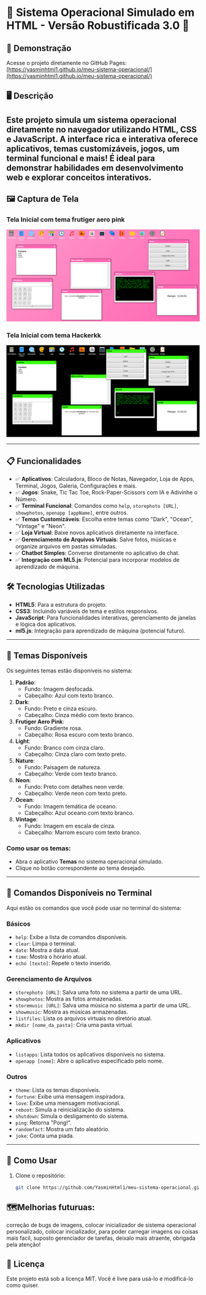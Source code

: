 # 🌟 Sistema Operacional Simulado em HTML - Versão Robustificada 3.0 🌟
## 🚀 Demonstração
Acesse o projeto diretamente no GitHub Pages:  
[https://yasminhtml1.github.io/meu-sistema-operacional/](https://yasminhtml1.github.io/meu-sistema-operacional/)

## 🖥️ Descrição
Este projeto simula um sistema operacional diretamente no navegador utilizando **HTML**, **CSS** e **JavaScript**. A interface rica e interativa oferece aplicativos, temas customizáveis, jogos, um terminal funcional e mais! É ideal para demonstrar habilidades em desenvolvimento web e explorar conceitos interativos.
---
## 🖼️ Captura de Tela
### Tela Inicial com tema frutiger aero pink
![Tela Inicial do Sistema Operacional](Site.png)
### Tela Inicial com tema Hackerkk
![Tela Inicial do Sistema Operacional](Site2.png)

---

## 📋 Funcionalidades
- ✅ **Aplicativos**: Calculadora, Bloco de Notas, Navegador, Loja de Apps, Terminal, Jogos, Galeria, Configurações e mais.
- ✅ **Jogos**: Snake, Tic Tac Toe, Rock-Paper-Scissors com IA e Adivinhe o Número.
- ✅ **Terminal Funcional**: Comandos como `help`, `storephoto [URL]`, `showphotos`, `openapp [appName]`, entre outros.
- ✅ **Temas Customizáveis**: Escolha entre temas como "Dark", "Ocean", "Vintage" e "Neon".
- ✅ **Loja Virtual**: Baixe novos aplicativos diretamente na interface.
- ✅ **Gerenciamento de Arquivos Virtuais**: Salve fotos, músicas e organize arquivos em pastas simuladas.
- ✅ **Chatbot Simples**: Converse diretamente no aplicativo de chat.
- ✅ **Integração com ML5.js**: Potencial para incorporar modelos de aprendizado de máquina.

## 🛠️ Tecnologias Utilizadas
- **HTML5**: Para a estrutura do projeto.
- **CSS3**: Incluindo variáveis de tema e estilos responsivos.
- **JavaScript**: Para funcionalidades interativas, gerenciamento de janelas e lógica dos aplicativos.
- **ml5.js**: Integração para aprendizado de máquina (potencial futuro).

---

## 🌈 Temas Disponíveis
Os seguintes temas estão disponíveis no sistema:
1. **Padrão**:
   - Fundo: Imagem desfocada.
   - Cabeçalho: Azul com texto branco.
2. **Dark**:
   - Fundo: Preto e cinza escuro.
   - Cabeçalho: Cinza médio com texto branco.
3. **Frutiger Aero Pink**:
   - Fundo: Gradiente rosa.
   - Cabeçalho: Rosa escuro com texto branco.
4. **Light**:
   - Fundo: Branco com cinza claro.
   - Cabeçalho: Cinza claro com texto preto.
5. **Nature**:
   - Fundo: Paisagem de natureza.
   - Cabeçalho: Verde com texto branco.
6. **Neon**:
   - Fundo: Preto com detalhes neon verde.
   - Cabeçalho: Verde neon com texto preto.
7. **Ocean**:
   - Fundo: Imagem temática de oceano.
   - Cabeçalho: Azul oceano com texto branco.
8. **Vintage**:
   - Fundo: Imagem em escala de cinza.
   - Cabeçalho: Marrom escuro com texto branco.
### **Como usar os temas:**
- Abra o aplicativo **Temas** no sistema operacional simulado.
- Clique no botão correspondente ao tema desejado.

---

## 📜 Comandos Disponíveis no Terminal
Aqui estão os comandos que você pode usar no terminal do sistema:
### **Básicos**
- `help`: Exibe a lista de comandos disponíveis.
- `clear`: Limpa o terminal.
- `date`: Mostra a data atual.
- `time`: Mostra o horário atual.
- `echo [texto]`: Repete o texto inserido.
### **Gerenciamento de Arquivos**
- `storephoto [URL]`: Salva uma foto no sistema a partir de uma URL.
- `showphotos`: Mostra as fotos armazenadas.
- `storemusic [URL]`: Salva uma música no sistema a partir de uma URL.
- `showmusic`: Mostra as músicas armazenadas.
- `listfiles`: Lista os arquivos virtuais no diretório atual.
- `mkdir [nome_da_pasta]`: Cria uma pasta virtual.

### **Aplicativos**
- `listapps`: Lista todos os aplicativos disponíveis no sistema.
- `openapp [nome]`: Abre o aplicativo especificado pelo nome.

### **Outros**
- `theme`: Lista os temas disponíveis.
- `fortune`: Exibe uma mensagem inspiradora.
- `love`: Exibe uma mensagem motivacional.
- `reboot`: Simula a reinicialização do sistema.
- `shutdown`: Simula o desligamento do sistema.
- `ping`: Retorna "Pong!".
- `randomfact`: Mostra um fato aleatório.
- `joke`: Conta uma piada.

---

## 🧰 Como Usar
1. Clone o repositório:
   ```bash
   git clone https://github.com/YasminHtml1/meu-sistema-operacional.git
## 🗺️Melhorias futuruas:
correção de bugs de imagens, colocar inicializador de sistema operacional personalizado, colocar inicializador, para poder carregar imagens ou coisas mais facil, suposto gerenciador de tarefas, deixalo mais atraente, obrigada pela atenção!
## 📝 Licença
Este projeto está sob a licença MIT. Você é livre para usá-lo e modificá-lo como quiser.
